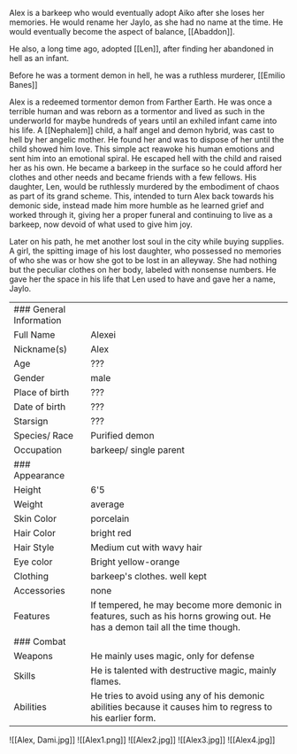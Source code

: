 Alex is a barkeep who would eventually adopt Aiko after she loses her memories. He would rename her Jaylo, as she had no name at the time. He would eventually become the aspect of balance, [[Abaddon]].

He also, a long time ago, adopted [[Len]], after finding her abandoned in hell as an infant.

Before he was a torment demon in hell, he was a ruthless murderer, [[Emilio Banes]]

Alex is a redeemed tormentor demon from Farther Earth. He was once a terrible human and was reborn as a tormentor and lived as such in the underworld for maybe hundreds of years until an exhiled infant came into his life. A [[Nephalem]] child, a half angel and demon hybrid, was cast to hell by her angelic mother. He found her and was to dispose of her until the child showed him love. This simple act reawoke his human emotions and sent him into an emotional spiral. He escaped hell with the child and raised her as his own. He became a barkeep in the surface so he could afford her clothes and other needs and became friends with a few fellows. His daughter, Len, would be ruthlessly murdered by the embodiment of chaos as part of its grand scheme. This, intended to turn Alex back towards his demonic side, instead made him more humble as he learned grief and worked through it, giving her a proper funeral and continuing to live as a barkeep, now devoid of what used to give him joy.

Later on his path, he met another lost soul in the city while buying supplies. A girl, the spitting image of his lost daughter, who possessed no memories of who she was or how she got to be lost in an alleyway. She had nothing but the peculiar clothes on her body, labeled with nonsense numbers. He gave her the space in his life that Len used to have and gave her a name, Jaylo.

|                         |                                                                                                                              |
| ----------------------- | ---------------------------------------------------------------------------------------------------------------------------- |
| ### General Information |                                                                                                                              |
| Full Name               | Alexei                                                                                                                       |
| Nickname(s)             | Alex                                                                                                                         |
| Age                     | ???                                                                                                                          |
| Gender                  | male                                                                                                                         |
| Place of birth          | ???                                                                                                                          |
| Date of birth           | ???                                                                                                                          |
| Starsign                | ???                                                                                                                          |
| Species/ Race           | Purified demon                                                                                                               |
| Occupation              | barkeep/ single parent                                                                                                       |
| ### Appearance          |                                                                                                                              |
| Height                  | 6'5                                                                                                                          |
| Weight                  | average                                                                                                                      |
| Skin Color              | porcelain                                                                                                                    |
| Hair Color              | bright red                                                                                                                   |
| Hair Style              | Medium cut with wavy hair                                                                                                    |
| Eye color               | Bright yellow-orange                                                                                                         |
| Clothing                | barkeep's clothes. well kept                                                                                                 |
| Accessories             | none                                                                                                                         |
| Features                | If tempered, he may become more demonic in features, such as his horns growing out. He has a demon tail all the time though. |
| ### Combat              |                                                                                                                              |
| Weapons                 | He mainly uses magic, only for defense                                                                                       |
| Skills                  | He is talented with destructive magic, mainly flames.                                                                        |
| Abilities               | He tries to avoid using any of his demonic abilities because it causes him to regress to his earlier form.                   |![[alexei.png]]
![[Alex, Dami.jpg]]
![[Alex1.png]]
![[Alex2.jpg]]
![[Alex3.jpg]]
![[Alex4.jpg]]